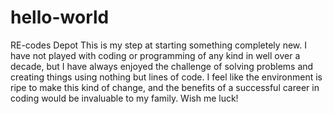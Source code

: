 # hello-world
RE-codes Depot
This is my step at starting something completely new. I have not played with coding or programming of any kind in well over a decade, but I have always enjoyed the challenge of solving problems and creating things using nothing but lines of code. I feel like the environment is ripe to make this kind of change, and the benefits of a successful career in coding would be invaluable to my family. Wish me luck!
